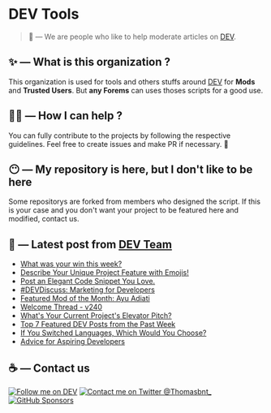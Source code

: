 # DEV Tools

> 🔧 — We are people who like to help moderate articles on [DEV](https://dev.to).

## ✨ — What is this organization ?

This organization is used for tools and others stuffs around [DEV](https://dev.to) for **Mods** and **Trusted Users**. But __any Forems__ can uses thoses scripts for a good use.


## 💪🏼 — How I can help ?

You can fully contribute to the projects by following the respective guidelines. Feel free to create issues and make PR if necessary. 🎉

## 😶 — My repository is here, but I don't like to be here

Some repositorys are forked from members who designed the script. If this is your case and you don't want your project to be featured here and modified, contact us.

## 📝 — Latest post from [DEV Team](https://dev.to/devteam)

<!-- BLOG-POST-LIST:START -->
- [What was your win this week?](https://dev.to/devteam/what-was-your-win-this-week-14l1)
- [Describe Your Unique Project Feature with Emojis!](https://dev.to/devteam/describe-your-unique-project-feature-with-emojis-d7d)
- [Post an Elegant Code Snippet You Love.](https://dev.to/devteam/post-an-elegant-code-snippet-you-love-2mne)
- [#DEVDiscuss: Marketing for Developers](https://dev.to/devteam/devdiscuss-5504)
- [Featured Mod of the Month: Ayu Adiati](https://dev.to/devteam/featured-mod-of-the-month-ayu-adiati-3o1e)
- [Welcome Thread - v240](https://dev.to/devteam/welcome-thread-v242-j0p)
- [What&#39;s Your Current Project&#39;s Elevator Pitch?](https://dev.to/devteam/whats-your-current-projects-elevator-pitch-527l)
- [Top 7 Featured DEV Posts from the Past Week](https://dev.to/devteam/top-7-featured-dev-posts-from-the-past-week-33i3)
- [If You Switched Languages, Which Would You Choose?](https://dev.to/devteam/if-you-switched-languages-which-would-you-choose-gfd)
- [Advice for Aspiring Developers](https://dev.to/devteam/advice-for-aspiring-developers-3jgg)
<!-- BLOG-POST-LIST:END -->


## ☕ — Contact us

[![Follow me on DEV](https://img.shields.io/badge/dev.to-%2308090A.svg?&style=for-the-badge&logo=dev.to&logoColor=white&alt=devto)](https://dev.to/thomasbnt)
[![Contact me on Twitter @Thomasbnt_](https://img.shields.io/badge/Contact%20me%20on%20Twitter-%231DA1F2.svg?&style=for-the-badge&logo=twitter&logoColor=white&alt=twitter)](https://twitter.com/messages/1142357270-1142357270?text=Hello,%20I%20contact%20you%20from%20devtotools%20&recipient_id=1142357270) [![GitHub Sponsors](https://img.shields.io/badge/Sponsor%20me-%23EA54AE.svg?&style=for-the-badge&logo=github-sponsors&logoColor=white)](https://github.com/sponsors/thomasbnt)


